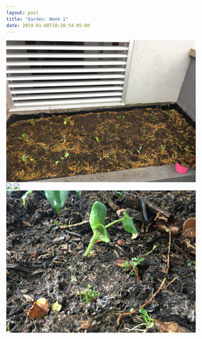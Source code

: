 ```yaml
---
layout: post
title: "Garden: Week 1"
date: 2019-01-08T10:28:54-05:00
---
```

![](/assets/gw4.JPG)
![](/assets/gw1.JPG)
![](/assets/gw2.JPG)
![](/assets/gw3.JPG)
